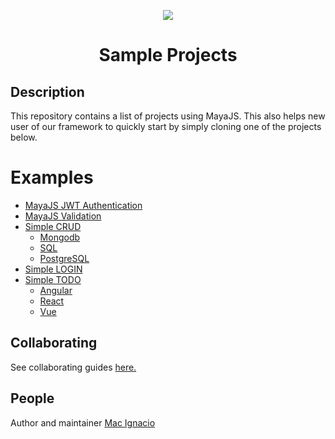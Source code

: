 <p align="center"><img src="https://github.com/mayajs/maya/blob/master/maya.svg"></p>
<h1 align="center">Sample Projects</h1>

## Description

This repository contains a list of projects using MayaJS. This also helps new user of our framework to quickly start by simply cloning one of the projects below.

# Examples

- [MayaJS JWT Authentication](https://github.com/mayajs/sample/tree/master/jwt)
- [MayaJS Validation](https://github.com/mayajs/sample/tree/master/validation)
- [Simple CRUD](https://github.com/mayajs/sample/tree/master/crud)
  - [Mongodb](https://github.com/mayajs/sample/tree/master/mongodb)
  - [SQL](https://github.com/mayajs/sample/tree/master/sql)
  - [PostgreSQL](https://github.com/mayajs/sample/tree/master/postgre)
- [Simple LOGIN](https://github.com/mayajs/sample/tree/master/login)
- [Simple TODO](https://github.com/mayajs/sample/tree/master/todo/todo-api)
  - [Angular](https://github.com/mayajs/sample/tree/master/todo/angular)
  - [React](https://github.com/mayajs/sample/tree/master/todo/react)
  - [Vue](https://github.com/mayajs/sample/tree/master/todo/vue)

## Collaborating

See collaborating guides [here.](https://github.com/mayajs/maya/blob/master/COLLABORATOR_GUIDE.md)

## People

Author and maintainer [Mac Ignacio](https://github.com/Mackignacio)

